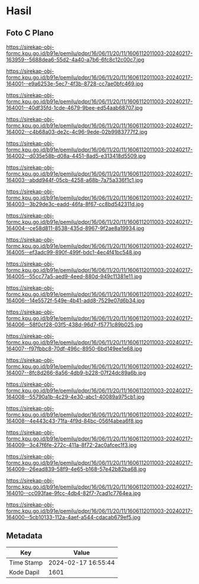 # Hasil

## Foto C Plano

https://sirekap-obj-formc.kpu.go.id/b91e/pemilu/pdpr/16/06/11/20/11/1606112011003-20240217-163959--5688dea6-55d2-4a40-a7b6-6fc8c12c00c7.jpg

https://sirekap-obj-formc.kpu.go.id/b91e/pemilu/pdpr/16/06/11/20/11/1606112011003-20240217-164001--e9a6253e-5ec7-4f3b-8728-cc7ae0bfc469.jpg

https://sirekap-obj-formc.kpu.go.id/b91e/pemilu/pdpr/16/06/11/20/11/1606112011003-20240217-164001--40df35fd-1cde-4679-9bee-ed54aab68707.jpg

https://sirekap-obj-formc.kpu.go.id/b91e/pemilu/pdpr/16/06/11/20/11/1606112011003-20240217-164002--c4b68a03-de2c-4c96-9ede-02b9983777f2.jpg

https://sirekap-obj-formc.kpu.go.id/b91e/pemilu/pdpr/16/06/11/20/11/1606112011003-20240217-164002--d035e58b-d08a-4451-8ad5-e313418d5509.jpg

https://sirekap-obj-formc.kpu.go.id/b91e/pemilu/pdpr/16/06/11/20/11/1606112011003-20240217-164003--abdd944f-05cb-4258-a68b-7a75a336f1c1.jpg

https://sirekap-obj-formc.kpu.go.id/b91e/pemilu/pdpr/16/06/11/20/11/1606112011003-20240217-164003--3b29de3c-eadd-46fa-8f67-cc8bd542311d.jpg

https://sirekap-obj-formc.kpu.go.id/b91e/pemilu/pdpr/16/06/11/20/11/1606112011003-20240217-164004--ce58d811-8538-435d-8967-9f2ae8a19934.jpg

https://sirekap-obj-formc.kpu.go.id/b91e/pemilu/pdpr/16/06/11/20/11/1606112011003-20240217-164005--ef3adc99-890f-499f-bdc1-4ec4f41bc548.jpg

https://sirekap-obj-formc.kpu.go.id/b91e/pemilu/pdpr/16/06/11/20/11/1606112011003-20240217-164005--55cc77a5-aed9-4eed-880d-949c11381e11.jpg

https://sirekap-obj-formc.kpu.go.id/b91e/pemilu/pdpr/16/06/11/20/11/1606112011003-20240217-164006--14e5572f-549e-4b41-add8-7529e07d6b34.jpg

https://sirekap-obj-formc.kpu.go.id/b91e/pemilu/pdpr/16/06/11/20/11/1606112011003-20240217-164006--58f0cf28-03f5-438d-96d7-f5771c89b025.jpg

https://sirekap-obj-formc.kpu.go.id/b91e/pemilu/pdpr/16/06/11/20/11/1606112011003-20240217-164007--f97fbbc8-70df-496c-8950-6bd149ee1e68.jpg

https://sirekap-obj-formc.kpu.go.id/b91e/pemilu/pdpr/16/06/11/20/11/1606112011003-20240217-164007--8fc8d266-8a56-4db9-b228-07f24dc89a6b.jpg

https://sirekap-obj-formc.kpu.go.id/b91e/pemilu/pdpr/16/06/11/20/11/1606112011003-20240217-164008--55790a1b-4c29-4e30-abc1-40089a975cb1.jpg

https://sirekap-obj-formc.kpu.go.id/b91e/pemilu/pdpr/16/06/11/20/11/1606112011003-20240217-164008--4e443c43-71fa-4f9d-84bc-056f4abea6f8.jpg

https://sirekap-obj-formc.kpu.go.id/b91e/pemilu/pdpr/16/06/11/20/11/1606112011003-20240217-164009--3c47f6fe-272c-411a-8f72-2ac0afcec1f3.jpg

https://sirekap-obj-formc.kpu.go.id/b91e/pemilu/pdpr/16/06/11/20/11/1606112011003-20240217-164009--26ead839-58f9-4e65-b168-57e42b82ba68.jpg

https://sirekap-obj-formc.kpu.go.id/b91e/pemilu/pdpr/16/06/11/20/11/1606112011003-20240217-164010--cc093fae-9fcc-4db4-82f7-7cad1c7764ea.jpg

https://sirekap-obj-formc.kpu.go.id/b91e/pemilu/pdpr/16/06/11/20/11/1606112011003-20240217-164000--5cb10133-112a-4aef-a544-cdacab679ef5.jpg


## Metadata

| Key        | Value               |
| ---------- | ------------------- |
| Time Stamp | 2024-02-17 16:55:44 |
| Kode Dapil | 1601                |



